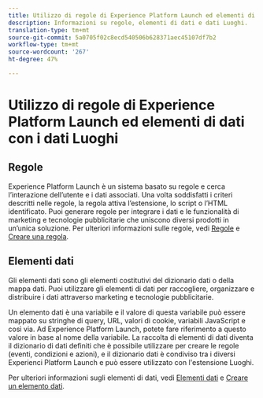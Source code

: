 ```yaml
---
title: Utilizzo di regole di Experience Platform Launch ed elementi di dati con i dati Luoghi.
description: Informazioni su regole, elementi di dati e dati Luoghi.
translation-type: tm+mt
source-git-commit: 5a0705f02c8ecd540506b628371aec45107df7b2
workflow-type: tm+mt
source-wordcount: '267'
ht-degree: 47%

---
```



# Utilizzo di regole di Experience Platform Launch ed elementi di dati con i dati Luoghi

## Regole

Experience Platform Launch è un sistema basato su regole e cerca l’interazione dell’utente e i dati associati. Una volta soddisfatti i criteri descritti nelle regole, la regola attiva l’estensione, lo script o l’HTML identificato. Puoi generare regole per integrare i dati e le funzionalità di marketing e tecnologie pubblicitarie che uniscono diversi prodotti in un’unica soluzione. Per ulteriori informazioni sulle regole, vedi [Regole](https://docs.adobe.com/content/help/it-IT/launch/using/reference/manage-resources/rules.html) e [Creare una regola](https://docs.adobe.com/content/help/it-IT/launch/using/reference/manage-resources/rules.html#creare-una-regola).

## Elementi dati

Gli elementi dati sono gli elementi costitutivi del dizionario dati o della mappa dati. Puoi utilizzare gli elementi di dati per raccogliere, organizzare e distribuire i dati attraverso marketing e tecnologie pubblicitarie.

Un elemento dati è una variabile e il valore di questa variabile può essere mappato su stringhe di query, URL, valori di cookie, variabili JavaScript e così via. Ad Experience Platform Launch, potete fare riferimento a questo valore in base al nome della variabile. La raccolta di elementi di dati diventa il dizionario di dati definiti che è possibile utilizzare per creare le regole (eventi, condizioni e azioni), e il dizionario dati è condiviso tra i diversi Experienci Platform Launch e può essere utilizzato con l&#39;estensione Luoghi.

Per ulteriori informazioni sugli elementi di dati, vedi [Elementi dati](https://docs.adobe.com/content/help/it-IT/launch/using/reference/manage-resources/data-elements.html) e [Creare un elemento dati](https://docs.adobe.com/content/help/it-IT/launch/using/reference/manage-resources/data-elements.html#create-a-data-element).

